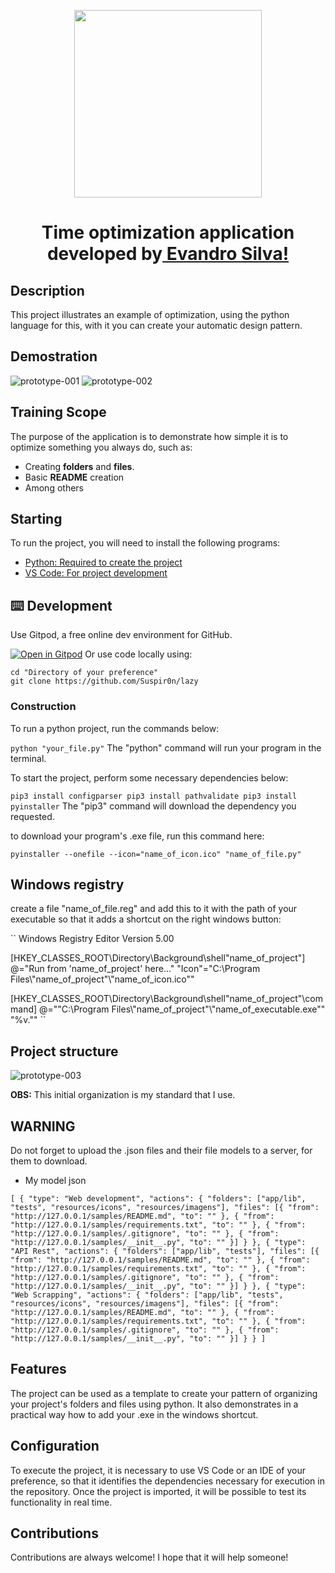 <p align="center">
  <a href="http://ant.design">
    <img width="300" src="./resources/imagens/prototype-001.png">
  </a>
</p>

<h1 align="center"> Time optimization application developed by<a href="https://www.linkedin.com/in/suspir0n/"> Evandro Silva! </a></h1>



## Description 

This project illustrates an example of optimization, using the python language for this, with it you can create your automatic design pattern.

## Demostration

![prototype-001](./resources/imagens/prototype-001.png) 
![prototype-002](./resources/imagens/prototype-002.png)

## Training Scope

The purpose of the application is to demonstrate how simple it is to optimize something you always do, such as:

- Creating __folders__ and __files__.
- Basic __README__ creation
- Among others

## Starting

To run the project, you will need to install the following programs:

- [Python: Required to create the project](https://www.python.org/downloads/windows/)
- [VS Code: For project development](https://code.visualstudio.com/)

## ⌨️ Development

Use Gitpod, a free online dev environment for GitHub.

[![Open in Gitpod](https://gitpod.io/button/open-in-gitpod.svg)](https://gitpod.io/#https://github.com/Suspir0n/lazy)
Or use code locally using:
```
cd "Directory of your preference"
git clone https://github.com/Suspir0n/lazy
```

### Construction

To run a python project, run the commands below:

``
python "your_file.py"
``
The "python" command will run your program in the terminal.


To start the project, perform some necessary dependencies below:

``
pip3 install configparser
pip3 install pathvalidate
pip3 install pyinstaller
``
The "pip3" command will download the dependency you requested.

to download your program's .exe file, run this command here:

``
pyinstaller --onefile --icon="name_of_icon.ico" "name_of_file.py"
``

## Windows registry

create a file "name_of_file.reg" and add this to it with the path of your executable so that it adds a shortcut on the right windows button:

``
Windows Registry Editor Version 5.00

[HKEY_CLASSES_ROOT\Directory\Background\shell\"name_of_project"]
@="Run from 'name_of_project' here..."
"Icon"="C:\\Program Files\\"name_of_project"\\"name_of_icon.ico""

[HKEY_CLASSES_ROOT\Directory\Background\shell\"name_of_project"\command]
@="\"C:\\Program Files\\"name_of_project"\\"name_of_executable.exe"\" \"%v.\""
``

## Project structure

![prototype-003](./resources/imagens/prototype-003.png)

__OBS:__ This initial organization is my standard that I use.

## WARNING

Do not forget to upload the .json files and their file models to a server, for them to download.

- My model json 

``
[
  {
    "type": "Web development",
    "actions": {
        "folders": ["app/lib", "tests", "resources/icons", "resources/imagens"],
        "files": [{
          "from": "http://127.0.0.1/samples/README.md",
          "to": ""
        }, {
          "from": "http://127.0.0.1/samples/requirements.txt",
          "to": ""
        }, {
          "from": "http://127.0.0.1/samples/.gitignore",
          "to": ""
        }, {
          "from": "http://127.0.0.1/samples/__init__.py",
          "to": ""
        }]
    }
  }, {
    "type": "API Rest",
    "actions": {
        "folders": ["app/lib", "tests"],
        "files": [{
          "from": "http://127.0.0.1/samples/README.md",
          "to": ""
        }, {
          "from": "http://127.0.0.1/samples/requirements.txt",
          "to": ""
        }, {
          "from": "http://127.0.0.1/samples/.gitignore",
          "to": ""
        }, {
          "from": "http://127.0.0.1/samples/__init__.py",
          "to": ""
        }]
    }
  }, {
    "type": "Web Scrapping",
    "actions": {
        "folders": ["app/lib", "tests", "resources/icons", "resources/imagens"],
        "files": [{
          "from": "http://127.0.0.1/samples/README.md",
          "to": ""
        }, {
          "from": "http://127.0.0.1/samples/requirements.txt",
          "to": ""
        }, {
          "from": "http://127.0.0.1/samples/.gitignore",
          "to": ""
        }, {
          "from": "http://127.0.0.1/samples/__init__.py",
          "to": ""
        }]
    }
  }
]
``


## Features

The project can be used as a template to create your pattern of organizing your project's folders and files using python. It also demonstrates in a practical way how to add your .exe in the windows shortcut.

## Configuration

To execute the project, it is necessary to use  VS Code or an IDE of your preference, so that it identifies the dependencies necessary for execution in the repository. Once the project is imported, it will be possible to test its functionality in real time.

## Contributions

Contributions are always welcome! I hope that it will help someone!

